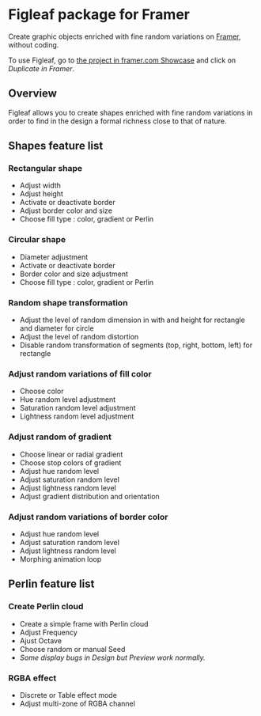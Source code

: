 # Figleaf package for Framer

Create graphic objects enriched with fine random variations on [Framer](https://www.framer.com), without coding.

To use Figleaf, go to [the project in framer.com Showcase](https://www.framer.com/showcase/) and click on *Duplicate in Framer*.

## Overview

Figleaf allows you to create shapes enriched with fine random variations in order to find in the design a formal richness close to that of nature.

## Shapes feature list

### Rectangular shape
* Adjust width
* Adjust height
* Activate or deactivate border
* Adjust border color and size
* Choose fill type : color, gradient or Perlin

### Circular shape
* Diameter adjustment
* Activate or deactivate border
* Border color and size adjustment
* Choose fill type : color, gradient or Perlin

### Random shape transformation
* Adjust the level of random dimension in with and height for rectangle and diameter for circle
* Adjust the level of random distortion
* Disable random transformation of segments (top, right, bottom, left) for rectangle

### Adjust random variations of fill color
* Choose color
* Hue random level adjustment
* Saturation random level adjustment
* Lightness random level adjustment

### Adjust random of gradient
* Choose linear or radial gradient
* Choose stop colors of gradient
* Adjust hue random level
* Adjust saturation random level
* Adjust lightness random level
* Adjust gradient distribution and orientation

### Adjust random variations of border color
* Adjust hue random level
* Adjust saturation random level
* Adjust lightness random level
* Morphing animation loop

## Perlin feature list

### Create Perlin cloud
* Create a simple frame with Perlin cloud
* Adjust Frequency
* Ajust Octave
* Choose random or manual Seed
* *Some display bugs in Design but Preview work normally.*

### RGBA effect
* Discrete or Table effect mode
* Adjust multi-zone of RGBA channel
